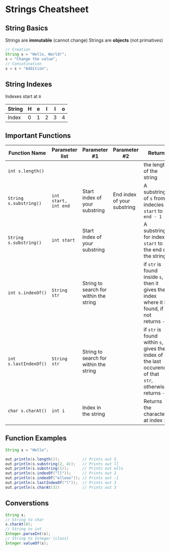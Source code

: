 # Strings Cheatsheet

## String Basics

Strings are **immutable** (cannot change)
Strings are **objects** (not primatives)

```java
// Creation
String s = "Hello, World!";
s = "Change the value";
// Concatination
s = s + "Addition";
```

## String Indexes

Indexes start at `0`

| String | H   | e   | l   | l   | o   |
| ------ | --- | --- | --- | --- | --- |
| Index  | 0   | 1   | 2   | 3   | 4   |

## Important Functions

| Function Name | Parameter list | Parameter #1 | Parameter #2 | Return                                |
| ------------- | -------------- | ------------ | ------------ | ------------------------------------- |
| `int s.length()`  |                |              |              | the length of the string |
| `String s.substring()` | `int start, int end` | Start index of your substring | End index of your substring | A substring of `s` from indecies `start` to `end - 1` |
| `String s.substring()` | `int start` | Start index of your substring | | A substring for index `start` to the end of the string |
| `int s.indexOf()` | `String str` | String to search for within the string | | if `str` is found inside `s`, then it gives the index where it is found, if not returns `-1` |
| `int s.lastIndexOf()` | `String str` | String to search for within the string | | if `str` is found within `s`, it gives the index of the last occurence of that `str`, otherwise returns `-1` |
| `char s.charAt()` | `int i` | Index in the string | | Returns the character at index `i` |

## Function Examples

``` java
String s = "Hello";

out.println(s.length());          // Prints out 5
out.println(s.substring(2, 4));   // Prints out ll
out.println(s.substring(1));      // Prints out ello
out.println(s.indexOf("ll"));     // Prints out 2
out.println(s.indexOf("ellooo")); // Prints out -1
out.println(s.lastIndexOf("l"));  // Prints out 3
out.println(s.charAt(3))          // Prints out 3
```

## Converstions

``` java
String s;
// String to char
s.charAt(0);
// String to int
Integer.parseInt(s);
// String to Integer (class)
Integer.valueOf(s);
```
